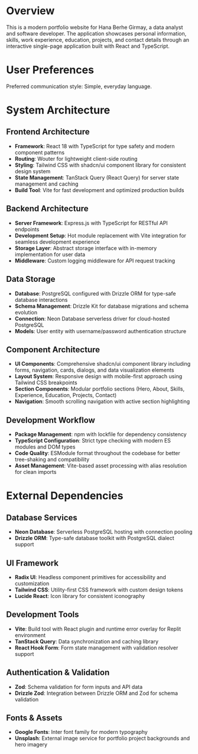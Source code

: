 # Overview

This is a modern portfolio website for Hana Berhe Girmay, a data analyst and software developer. The application showcases personal information, skills, work experience, education, projects, and contact details through an interactive single-page application built with React and TypeScript.

# User Preferences

Preferred communication style: Simple, everyday language.

# System Architecture

## Frontend Architecture
- **Framework**: React 18 with TypeScript for type safety and modern component patterns
- **Routing**: Wouter for lightweight client-side routing
- **Styling**: Tailwind CSS with shadcn/ui component library for consistent design system
- **State Management**: TanStack Query (React Query) for server state management and caching
- **Build Tool**: Vite for fast development and optimized production builds

## Backend Architecture
- **Server Framework**: Express.js with TypeScript for RESTful API endpoints
- **Development Setup**: Hot module replacement with Vite integration for seamless development experience
- **Storage Layer**: Abstract storage interface with in-memory implementation for user data
- **Middleware**: Custom logging middleware for API request tracking

## Data Storage
- **Database**: PostgreSQL configured with Drizzle ORM for type-safe database interactions
- **Schema Management**: Drizzle Kit for database migrations and schema evolution
- **Connection**: Neon Database serverless driver for cloud-hosted PostgreSQL
- **Models**: User entity with username/password authentication structure

## Component Architecture
- **UI Components**: Comprehensive shadcn/ui component library including forms, navigation, cards, dialogs, and data visualization elements
- **Layout System**: Responsive design with mobile-first approach using Tailwind CSS breakpoints
- **Section Components**: Modular portfolio sections (Hero, About, Skills, Experience, Education, Projects, Contact)
- **Navigation**: Smooth scrolling navigation with active section highlighting

## Development Workflow
- **Package Management**: npm with lockfile for dependency consistency
- **TypeScript Configuration**: Strict type checking with modern ES modules and DOM types
- **Code Quality**: ESModule format throughout the codebase for better tree-shaking and compatibility
- **Asset Management**: Vite-based asset processing with alias resolution for clean imports

# External Dependencies

## Database Services
- **Neon Database**: Serverless PostgreSQL hosting with connection pooling
- **Drizzle ORM**: Type-safe database toolkit with PostgreSQL dialect support

## UI Framework
- **Radix UI**: Headless component primitives for accessibility and customization
- **Tailwind CSS**: Utility-first CSS framework with custom design tokens
- **Lucide React**: Icon library for consistent iconography

## Development Tools
- **Vite**: Build tool with React plugin and runtime error overlay for Replit environment
- **TanStack Query**: Data synchronization and caching library
- **React Hook Form**: Form state management with validation resolver support

## Authentication & Validation
- **Zod**: Schema validation for form inputs and API data
- **Drizzle Zod**: Integration between Drizzle ORM and Zod for schema validation

## Fonts & Assets
- **Google Fonts**: Inter font family for modern typography
- **Unsplash**: External image service for portfolio project backgrounds and hero imagery